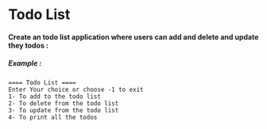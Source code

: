# Todo List


#### Create an todo list application where users can add and delete and update they todos :

##### Example :

```
==== Todo List ====
Enter Your choice or choose -1 to exit 
1- To add to the todo list 
2- To delete from the todo list 
3- To update from the todo list 
4- To print all the todos 
